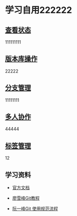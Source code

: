 # 学习自用222222

## [查看状态](./docs/SeeStates.md)

111111111
## [版本库操作](./docs/Operation.md)

22222
## [分支管理](./docs/Branch.md)


11111111
## [多人协作](./docs/Cooperation.md)
44444
## [标签管理](./docs/Tag.md)
12
## 学习资料
* [官方文档](https://git-scm.com/book/zh/v2)

* [廖雪峰Git教程](http://www.liaoxuefeng.com/wiki/0013739516305929606dd18361248578c67b8067c8c017b000)

* [阮一峰Git 使用规范流程](http://www.ruanyifeng.com/blog/2015/08/git-use-process.html?utm_source=tuicool&utm_medium=referral)
